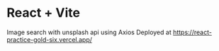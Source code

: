 # React + Vite

Image search with unsplash api using Axios
Deployed at https://react-practice-gold-six.vercel.app/
